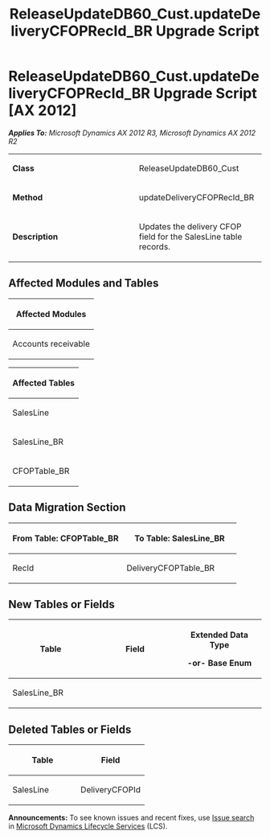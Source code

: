 ﻿---
title: ReleaseUpdateDB60_Cust.updateDeliveryCFOPRecId_BR Upgrade Script
TOCTitle: ReleaseUpdateDB60_Cust.updateDeliveryCFOPRecId_BR Upgrade Script
ms:assetid: 1a721053-1af1-650a-ad67-7105f0c9c1f5
ms:mtpsurl: https://msdn.microsoft.com/en-us/library/JJ718654(v=AX.60)
ms:contentKeyID: 49706938
ms.date: 05/18/2015
mtps_version: v=AX.60
---

# ReleaseUpdateDB60\_Cust.updateDeliveryCFOPRecId\_BR Upgrade Script [AX 2012]


_**Applies To:** Microsoft Dynamics AX 2012 R3, Microsoft Dynamics AX 2012 R2_

<table>
<colgroup>
<col style="width: 50%" />
<col style="width: 50%" />
</colgroup>
<tbody>
<tr class="odd">
<td><p><strong>Class</strong></p></td>
<td><p>ReleaseUpdateDB60_Cust</p></td>
</tr>
<tr class="even">
<td><p><strong>Method</strong></p></td>
<td><p>updateDeliveryCFOPRecId_BR</p></td>
</tr>
<tr class="odd">
<td><p><strong>Description</strong></p></td>
<td><p>Updates the delivery CFOP field for the SalesLine table records.</p></td>
</tr>
</tbody>
</table>


## Affected Modules and Tables

<table>
<colgroup>
<col style="width: 100%" />
</colgroup>
<thead>
<tr class="header">
<th><p>Affected Modules</p></th>
</tr>
</thead>
<tbody>
<tr class="odd">
<td><p>Accounts receivable</p></td>
</tr>
</tbody>
</table>


<table>
<colgroup>
<col style="width: 100%" />
</colgroup>
<thead>
<tr class="header">
<th><p>Affected Tables</p></th>
</tr>
</thead>
<tbody>
<tr class="odd">
<td><p>SalesLine</p></td>
</tr>
<tr class="even">
<td><p>SalesLine_BR</p></td>
</tr>
<tr class="odd">
<td><p>CFOPTable_BR</p></td>
</tr>
</tbody>
</table>


## Data Migration Section

<table>
<colgroup>
<col style="width: 50%" />
<col style="width: 50%" />
</colgroup>
<thead>
<tr class="header">
<th><p>From Table: CFOPTable_BR</p></th>
<th><p>To Table: SalesLine_BR</p></th>
</tr>
</thead>
<tbody>
<tr class="odd">
<td><p>RecId</p></td>
<td><p>DeliveryCFOPTable_BR</p></td>
</tr>
</tbody>
</table>


## New Tables or Fields

<table>
<colgroup>
<col style="width: 33%" />
<col style="width: 33%" />
<col style="width: 33%" />
</colgroup>
<thead>
<tr class="header">
<th><p>Table</p></th>
<th><p>Field</p></th>
<th><p>Extended Data Type</p>
<p>-or- Base Enum</p></th>
</tr>
</thead>
<tbody>
<tr class="odd">
<td><p>SalesLine_BR</p></td>
<td><p></p></td>
<td><p></p></td>
</tr>
</tbody>
</table>


## Deleted Tables or Fields

<table>
<colgroup>
<col style="width: 50%" />
<col style="width: 50%" />
</colgroup>
<thead>
<tr class="header">
<th><p>Table</p></th>
<th><p>Field</p></th>
</tr>
</thead>
<tbody>
<tr class="odd">
<td><p>SalesLine</p></td>
<td><p>DeliveryCFOPId</p></td>
</tr>
</tbody>
</table>

  
**Announcements:** To see known issues and recent fixes, use [Issue search](http://go.microsoft.com/fwlink/?linkid=389258) in [Microsoft Dynamics Lifecycle Services](http://go.microsoft.com/fwlink/?linkid=306505) (LCS).


